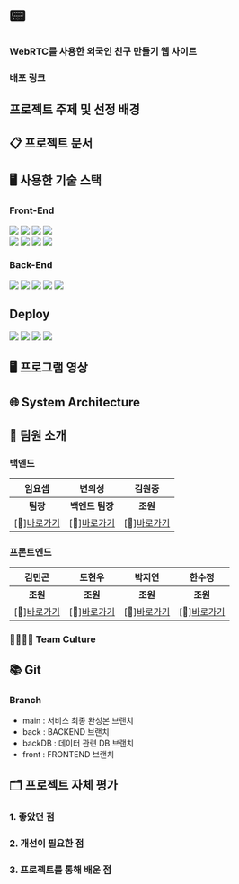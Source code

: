 
# 📟

### WebRTC를 사용한 외국인 친구 만들기 웹 사이트
### 배포 링크
## 프로젝트 주제 및 선정 배경

## 📋 프로젝트 문서


## 🖥 사용한 기술 스택
### Front-End
<img src="https://img.shields.io/badge/CSS3-1572B6?style=flat-square&logo=css3&logoColor=white"/> <img src="https://img.shields.io/badge/Bootstrapap-7952B3?style=flat-square&logo=bootstrap&logoColor=white"/> <img src="https://img.shields.io/badge/HTML5-E34F26?style=flat-square&logo=html5&logoColor=white"/> <img src="https://img.shields.io/badge/React-61DAFB?style=flat-square&logo=React&logoColor=black"/><br />
<img src="https://img.shields.io/badge/styled components-DB7093?style=flat-square&logo=styled-components&logoColor=white"/> <img src="https://img.shields.io/badge/JavaScript-F7DF1E?style=flat-square&logo=javascript&logoColor=black"/> <img src="https://img.shields.io/badge/axios-5A29E4?style=flat-square&logo=axios&logoColor=white"/> <img src="https://img.shields.io/badge/redux-764ABC?style=flat-square&logo=redux&logoColor=white"/>

### Back-End
<img src="https://img.shields.io/badge/Spring%20Boot-6DB33F?style=flat-square&logo=Spring%20Boot&logoColor=black"/> <img src="https://img.shields.io/badge/springsecurity-6DB33F?style=flat-square&logo=springsecurity&logoColor=white"/> <img src="https://img.shields.io/badge/java-007396?style=flat-square&logo=java&logoColor=white"/> <img src="https://img.shields.io/badge/MySQL-4479A1?style=flat-square&logo=MySQL&logoColor=white"/> <img src="https://img.shields.io/badge/postman-FF6C37?style=flat-square&logo=postman&logoColor=white"/>

## Deploy
<img src="https://img.shields.io/badge/GitHub-181717?style=flat-square&logo=GitHub&logoColor=white"/> <img src="https://img.shields.io/badge/Amazon AWS-232F3E?style=flat-square&logo=amazonaws&logoColor=white"/> <img src="https://img.shields.io/badge/amazonec2-FF9900?style=flat-square&logo=amazonec2&logoColor=white"/> <img src="https://img.shields.io/badge/amazons3-569A31?style=flat-square&logo=amazons3&logoColor=white"/>

## 🖥 프로그램 영상

## 🌐 System Architecture



## 👥 팀원 소개
### 백엔드
|**임요셉**|**변의성**|**김원중**| 
|:---:|:---:|:---:|
|**팀장**|**백엔드 팀장**|**조원**|
|[🔗][바로가기](https://github.com/92JosephLim)|[🔗][바로가기](https://github.com/uhhhmmman)|[🔗][바로가기](https://github.com/gimpo5975)

### 프론트엔드
|**김민곤**|**도현우**|**박지연**|**한수정**|
|:---:|:---:|:---:|:---:|
|**조원**|**조원**|**조원**|**조원**|
|[🔗][바로가기](https://github.com/alsrhs97)|[🔗][바로가기](https://github.com/yeonjp)|[🔗][바로가기](https://github.com/yeonjp)|[🔗][바로가기](https://github.com/yeonjp)|

### 👨‍👩‍👧‍👦 Team Culture


## 📚 Git
### Branch
- main : 서비스 최종 완성본 브랜치
- back : BACKEND 브랜치
- backDB : 데이터 관련 DB 브랜치
- front : FRONTEND 브랜치

## 🗂 프로젝트 자체 평가
### 1. 좋았던 점

### 2. 개선이 필요한 점

### 3. 프로젝트를 통해 배운 점

